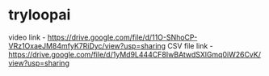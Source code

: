 # tryloopai
video link - https://drive.google.com/file/d/11O-SNhoCP-VRz1OxaeJM84mfyK7RiDyc/view?usp=sharing
CSV file link - https://drive.google.com/file/d/1yMd9L444CF8IwBAtwdSXlGmq0iW26CvK/view?usp=sharing
